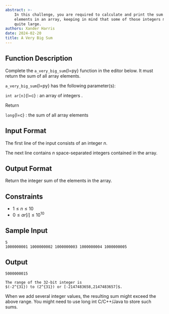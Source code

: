 ```yaml
---
abstract: >-
    In this challenge, you are required to calculate and print the sum of the
    elements in an array, keeping in mind that some of those integers may be
    quite large.
authors: Xander Harris
date: 2024-02-20
title: A Very Big Sum
---
```


## Function Description

Complete the `a_very_big_sum`{l=py} function in the editor below. It must
return the sum of all array elements.

`a_very_big_sum`{l=py} has the following parameter(s):

`int ar[n]`{l=c}
: an array of integers .

Return

`long`{l=c}
: the sum of all array elements

## Input Format

The first line of the input consists of an integer $n$.

The next line contains $n$ space-separated integers contained in the array.

## Output Format

Return the integer sum of the elements in the array.

## Constraints

- $1 \le n \le 10$
- $0 \le ar[i] \le 10^{10}$

## Sample Input

```{code-block}
5
1000000001 1000000002 1000000003 1000000004 1000000005
```

## Output

```{code-block} shell
5000000015
```

```{note}
The range of the 32-bit integer is
$(-2^{31}) to (2^{31}) or [-2147483658,2147483657]$.
```

When we add several integer values, the resulting sum might exceed the
above range. You might need to use long int C/C++/Java to store such sums.
